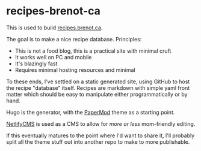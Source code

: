 # recipes-brenot-ca
This is used to build [recipes.brenot.ca](https://recipes.brenot.ca).

The goal is to make a nice recipe database. Principles:
 - This is not a food blog, this is a practical site with minimal cruft
 - It works well on PC and mobile
 - It's blazingly fast
 - Requires minimal hosting resources and minimal 

To these ends, I've settled on a static generated site, using GitHub to host the recipe "database" itself. Recipes are markdown with simple yaml front matter which should be easy to manipulate either programmatically or by hand.

Hugo is the generator, with the [PaperMod](https://github.com/adityatelange/hugo-PaperMod/) theme as a starting point.

[NetlifyCMS](https://www.netlifycms.org/) is used as a CMS to allow for _more or less_ mom-friendly editing.

If this eventually matures to the point where I'd want to share it, I'll probably split all the theme stuff out into another repo to make to more publishable.
